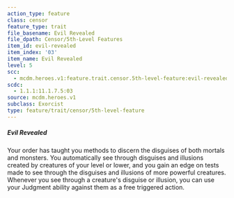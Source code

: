 ```yaml
---
action_type: feature
class: censor
feature_type: trait
file_basename: Evil Revealed
file_dpath: Censor/5th-Level Features
item_id: evil-revealed
item_index: '03'
item_name: Evil Revealed
level: 5
scc:
  - mcdm.heroes.v1:feature.trait.censor.5th-level-feature:evil-revealed
scdc:
  - 1.1.1:11.1.7.5:03
source: mcdm.heroes.v1
subclass: Exorcist
type: feature/trait/censor/5th-level-feature
---
```


##### Evil Revealed

Your order has taught you methods to discern the disguises of both mortals and monsters. You automatically see through disguises and illusions created by creatures of your level or lower, and you gain an edge on tests made to see through the disguises and illusions of more powerful creatures. Whenever you see through a creature's disguise or illusion, you can use your Judgment ability against them as a free triggered action.
